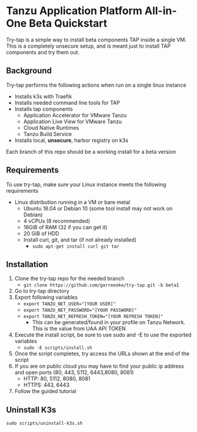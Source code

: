 # Tanzu Application Platform All-in-One Beta Quickstart

Try-tap is a simple way to install beta components TAP inside a single VM. This is a completely unsecure
setup, and is meant just to install TAP components and try them out.

## Background

Try-tap performs the following actions when run on a single linux instance

- Installs k3s with Traefik
- Installs needed command line tools for TAP
- Installs tap components
  - Application Accelerator for VMware Tanzu
  - Application Live View for VMware Tanzu
  - Cloud Native Runtimes
  - Tanzu Build Service  
- Installs local, **unsecure**, harbor registry on k3s

Each branch of this repo should be a working install for a beta version

## Requirements

To use try-tap, make sure your Linux instance meets the following requirements
- Linux distribution running in a VM or bare metal
    - Ubuntu 18.04 or Debian 10 (some tool install may not work on Debian)
    - 4 vCPUs (8 recommended)
    - 16GiB of RAM (32 if you can get it)
    - 20 GiB of HDD
    - Install curl, git, and tar (if not already installed)
        - `sudo apt-get install curl git tar`

## Installation

1. Clone the try-tap repo for the needed branch
   - `git clone https://github.com/garreeoke/try-tap.git -b beta1`
2. Go to try-tap directory
3. Export following variables
    - `export TANZU_NET_USER="[YOUR USER]"`
    - `export TANZU_NET_PASSWORD="[YOUR PASSWORD]"`
    - `export TANZU_NET_REFRESH_TOKEN="[YOUR REFRESH TOKEN]"`
        - This can be generated/found in your profile on Tanzu Network. This is the value from UAA API TOKEN
4. Execute the install script, be sure to use sudo and -E to use the exported variables
    - `sudo -E scripts/install.sh`
5. Once the script completes, try access the URLs shown at the end of the script
6. If you are on public cloud you may have to find your public ip address and open ports (80, 443, 5112, 6443,8080, 8081)
    - HTTP: 80, 5112, 8080, 8081
    - HTTPS: 443, 6443
7. Follow the guided tutorial

## Uninstall K3s
`sudo scripts/uninstall-k3s.sh`